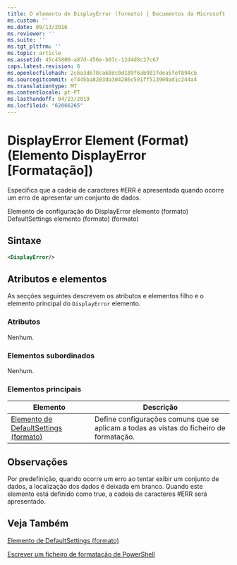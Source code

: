 ```yaml
---
title: O elemento de DisplayError (formato) | Documentos da Microsoft
ms.custom: ''
ms.date: 09/13/2016
ms.reviewer: ''
ms.suite: ''
ms.tgt_pltfrm: ''
ms.topic: article
ms.assetid: 45c45800-a87d-456e-b07c-12d4d8c27c67
caps.latest.revision: 8
ms.openlocfilehash: 2c6a3d678ca68dc0d189f6ab981fdea5fef894cb
ms.sourcegitcommit: e7445ba8203da304286c591ff513900ad1c244a4
ms.translationtype: MT
ms.contentlocale: pt-PT
ms.lasthandoff: 04/23/2019
ms.locfileid: "62066265"
---
```

# <a name="displayerror-element-format"></a>DisplayError Element (Format) (Elemento DisplayError [Formatação])

Especifica que a cadeia de caracteres #ERR é apresentada quando ocorre um erro de apresentar um conjunto de dados.

Elemento de configuração do DisplayError elemento (formato) DefaultSettings elemento (formato) (formato)

## <a name="syntax"></a>Sintaxe

```xml
<DisplayError/>
```

## <a name="attributes-and-elements"></a>Atributos e elementos

As secções seguintes descrevem os atributos e elementos filho e o elemento principal do `DisplayError` elemento.

### <a name="attributes"></a>Atributos

Nenhum.

### <a name="child-elements"></a>Elementos subordinados

Nenhum.

### <a name="parent-elements"></a>Elementos principais

|Elemento|Descrição|
|-------------|-----------------|
|[Elemento de DefaultSettings (formato)](./defaultsettings-element-format.md)|Define configurações comuns que se aplicam a todas as vistas do ficheiro de formatação.|

## <a name="remarks"></a>Observações

Por predefinição, quando ocorre um erro ao tentar exibir um conjunto de dados, a localização dos dados é deixada em branco. Quando este elemento está definido como true, a cadeia de caracteres #ERR será apresentado.

## <a name="see-also"></a>Veja Também

[Elemento de DefaultSettings (formato)](./defaultsettings-element-format.md)

[Escrever um ficheiro de formatação de PowerShell](./writing-a-powershell-formatting-file.md)
